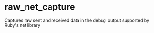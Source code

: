 raw_net_capture
===============

Captures raw sent and received data in the debug_output supported by Ruby's net library
